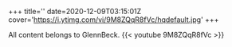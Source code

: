 +++
title=''
date=2020-12-09T03:15:01Z
cover='https://i.ytimg.com/vi/9M8ZQqR8fVc/hqdefault.jpg'
+++

All content belongs to GlennBeck.
{{< youtube 9M8ZQqR8fVc >}}
